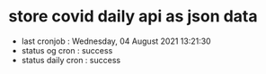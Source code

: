 # store covid daily api as json data

- last cronjob : Wednesday, 04 August 2021 13:21:30
- status og cron : success
- status daily cron : success
      
      
